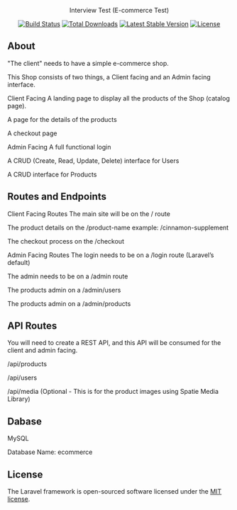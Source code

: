 <p align="center">Interview Test (E-commerce Test)</p>

<p align="center">
<a href="https://travis-ci.org/laravel/framework"><img src="https://travis-ci.org/laravel/framework.svg" alt="Build Status"></a>
<a href="https://packagist.org/packages/laravel/framework"><img src="https://poser.pugx.org/laravel/framework/d/total.svg" alt="Total Downloads"></a>
<a href="https://packagist.org/packages/laravel/framework"><img src="https://poser.pugx.org/laravel/framework/v/stable.svg" alt="Latest Stable Version"></a>
<a href="https://packagist.org/packages/laravel/framework"><img src="https://poser.pugx.org/laravel/framework/license.svg" alt="License"></a>
</p>

## About

"The client" needs to have a simple e-commerce shop.

This Shop consists of two things, a Client facing and an Admin facing interface.


Client Facing
A landing page to display all the products of the Shop (catalog page).

A page for the details of the products

A checkout page


Admin Facing
A full functional login

A CRUD (Create, Read, Update, Delete) interface for Users

A CRUD interface for Products

## Routes and Endpoints 

Client Facing Routes
The main site will be on the / route

The product details on the /product-name example: /cinnamon-supplement

The checkout process on the /checkout 


Admin Facing Routes
The login needs to be on a /login route (Laravel’s default)

The admin needs to be on a /admin route

The products admin on a /admin/users

The products admin on a /admin/products

## API Routes

You will need to create a REST API, and this API will be consumed for the client and admin facing.

/api/products

/api/users

/api/media (Optional - This is for the product images using Spatie Media Library)

## Dabase

MySQL

Database Name: ecommerce

## License

The Laravel framework is open-sourced software licensed under the [MIT license](https://opensource.org/licenses/MIT).
